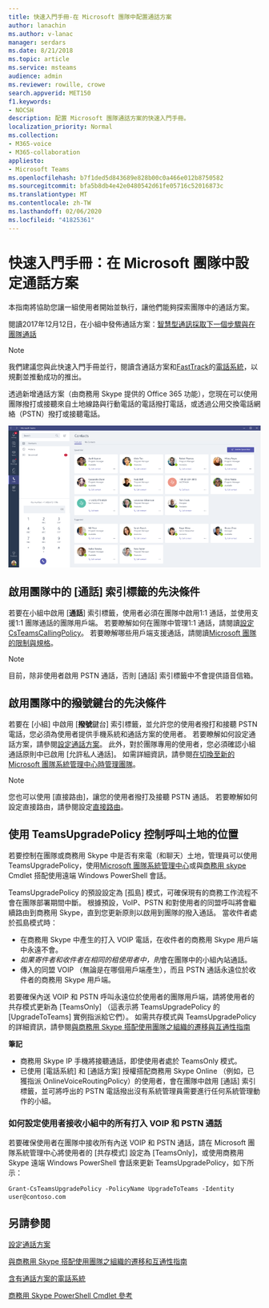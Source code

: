 ```yaml
---
title: 快速入門手冊-在 Microsoft 團隊中配置通話方案
author: lanachin
ms.author: v-lanac
manager: serdars
ms.date: 8/21/2018
ms.topic: article
ms.service: msteams
audience: admin
ms.reviewer: rowille, crowe
search.appverid: MET150
f1.keywords:
- NOCSH
description: 配置 Microsoft 團隊通話方案的快速入門手冊。
localization_priority: Normal
ms.collection:
- M365-voice
- M365-collaboration
appliesto:
- Microsoft Teams
ms.openlocfilehash: b7f1ded5d843689e828b00c0a466e012b8750582
ms.sourcegitcommit: bfa5b8db4e42e0480542d61fe05716c52016873c
ms.translationtype: MT
ms.contentlocale: zh-TW
ms.lasthandoff: 02/06/2020
ms.locfileid: "41825361"
---
```

<a name="quick-start-guide-configuring-calling-plans-in-microsoft-teams"></a>快速入門手冊：在 Microsoft 團隊中設定通話方案
==============================================================

本指南將協助您讓一組使用者開始並執行，讓他們能夠探索團隊中的通話方案。

閱讀2017年12月12日，在小組中發佈通話方案：[智慧型通訊採取下一個步驟與在團隊通話](https://aka.ms/ipyqus)

> [!NOTE]
> 我們建議您與此快速入門手冊並行，閱讀含通話方案和[FastTrack](https://aka.ms/cloudvoice)的[電話系統](calling-plan-landing-page.md)，以規劃並推動成功的推出。

透過新增通話方案（由商務用 Skype 提供的 Office 365 功能），您現在可以使用團隊撥打或接聽來自土地線路與行動電話的電話撥打電話，或透過公用交換電話網絡（PSTN）撥打或接聽電話。

![顯示小組中連絡人頁面的螢幕擷取畫面](media/Calling_in_Teams.png)
## <a name="prerequisites-for-enabling-the-calls-tab-in-teams"></a>啟用團隊中的 [**通話**] 索引標籤的先決條件
若要在小組中啟用 [**通話**] 索引標籤，使用者必須在團隊中啟用1:1 通話，並使用支援1:1 團隊通話的團隊用戶端。 若要瞭解如何在團隊中管理1:1 通話，請閱讀[設定 CsTeamsCallingPolicy](https://docs.microsoft.com/powershell/module/skype/set-csteamscallingpolicy?view=skype-ps)。 若要瞭解哪些用戶端支援通話，請閱讀[Microsoft 團隊的限制與規格](https://docs.microsoft.com/microsoftteams/limits-specifications-teams)。

> [!NOTE]
> 目前，除非使用者啟用 PSTN 通話，否則 [通話] 索引標籤中不會提供語音信箱。 

## <a name="prerequisites-for-enabling-the-dial-pad-in-teams"></a>啟用團隊中的**撥號**鍵台的先決條件
若要在 [小組] 中啟用 [**撥號**鍵台] 索引標籤，並允許您的使用者撥打和接聽 PSTN 電話，您必須為使用者提供手機系統和通話方案的使用者。 若要瞭解如何設定通話方案，請參閱[設定通話方案](https://docs.microsoft.com/microsoftteams/set-up-calling-plans)。
此外，對於團隊專用的使用者，您必須確認小組通話原則中已啟用 [允許私人通話]。 如需詳細資訊，請參閱[在切換至新的 Microsoft 團隊系統管理中心時管理團隊](https://docs.microsoft.com/microsoftteams/manage-teams-skypeforbusiness-admin-center)。
> [!NOTE]
> 您也可以使用 [直接路由]，讓您的使用者撥打及接聽 PSTN 通話。 若要瞭解如何設定直接路由，請參閱設定[直接路由](https://docs.microsoft.com/microsoftteams/direct-routing-configure)。

## <a name="using-teamsupgradepolicy-to-control-where-calls-land"></a>使用 TeamsUpgradePolicy 控制呼叫土地的位置
若要控制在團隊或商務用 Skype 中是否有來電（和聊天）土地，管理員可以使用 TeamsUpgradePolicy，使用[Microsoft 團隊系統管理中心](https://aka.ms/teamsadmincenter)或與[商務用 skype](https://docs.microsoft.com/powershell/module/skype) Cmdlet 搭配使用遠端 Windows PowerShell 會話。


TeamsUpgradePolicy 的預設設定為 [孤島] 模式，可確保現有的商務工作流程不會在團隊部署期間中斷。 根據預設，VoIP、PSTN 和對使用者的同盟呼叫將會繼續路由到商務用 Skype，直到您更新原則以啟用到團隊的撥入通話。  當收件者處於孤島模式時：

 - 在商務用 Skype 中產生的打入 VOIP 電話，在收件者的商務用 Skype 用戶端中永遠不會。
 - *如果寄件者和收件者在相同的租使用者中，則*會在團隊中的小組內站通話。
 - 傳入的同盟 VOIP （無論是在哪個用戶端產生），而且 PSTN 通話永遠位於收件者的商務用 Skype 用戶端。
 
若要確保內送 VOIP 和 PSTN 呼叫永遠位於使用者的團隊用戶端，請將使用者的共存模式更新為 [TeamsOnly] （這表示將 TeamsUpgradePolicy 的 [UpgradeToTeams] 實例指派給它們）。  如需共存模式與 TeamsUpgradePolicy 的詳細資訊，請參閱[與商務用 Skype 搭配使用團隊之組織的遷移與互通性指南](https://docs.microsoft.com/MicrosoftTeams/migration-interop-guidance-for-teams-with-skype)

**筆記**
 - 商務用 Skype IP 手機將接聽通話，即使使用者處於 TeamsOnly 模式。  
 - 已使用 [電話系統] 和 [通話方案] 授權搭配商務用 Skype Online （例如，已獲指派 OnlineVoiceRoutingPolicy）的使用者，會在團隊中啟用 [通話] 索引標籤，並可將呼出的 PSTN 電話撥出沒有系統管理員需要進行任何系統管理動作的小組。


### <a name="how-to-configure-users-to-receive-all-incoming-voip-and-pstn-calls-in-teams"></a>如何設定使用者接收小組中的所有打入 VOIP 和 PSTN 通話
若要確保使用者在團隊中接收所有內送 VOIP 和 PSTN 通話，請在 Microsoft 團隊系統管理中心將使用者的 [共存模式] 設定為 [TeamsOnly]，或使用商務用 Skype 遠端 Windows PowerShell 會話來更新 TeamsUpgradePolicy，如下所示：

    Grant-CsTeamsUpgradePolicy -PolicyName UpgradeToTeams -Identity user@contoso.com


## <a name="see-also"></a>另請參閱
[設定通話方案](https://docs.microsoft.com/SkypeForBusiness/what-are-calling-plans-in-office-365/set-up-calling-plans)

[與商務用 Skype 搭配使用團隊之組織的遷移和互通性指南](https://docs.microsoft.com/MicrosoftTeams/migration-interop-guidance-for-teams-with-skype)

[含有通話方案的電話系統](calling-plan-landing-page.md)

[商務用 Skype PowerShell Cmdlet 參考](https://docs.microsoft.com/powershell/module/skype)

